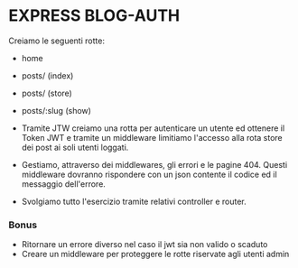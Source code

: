 # EXPRESS BLOG-AUTH

Creiamo le seguenti rotte:

- home
- posts/ (index)
- posts/ (store)
- posts/:slug (show)

- Tramite JTW creiamo una rotta per autenticare un utente ed ottenere il Token JWT e tramite un middleware limitiamo l'accesso alla rota store dei post ai soli utenti loggati.
- Gestiamo, attraverso dei middlewares, gli errori e le pagine 404.
  Questi middleware dovranno rispondere con un json contente il codice ed il messaggio dell'errore.

- Svolgiamo tutto l'esercizio tramite relativi controller e router.

### Bonus

- Ritornare un errore diverso nel caso il jwt sia non valido o scaduto
- Creare un middleware per proteggere le rotte riservate agli utenti admin
